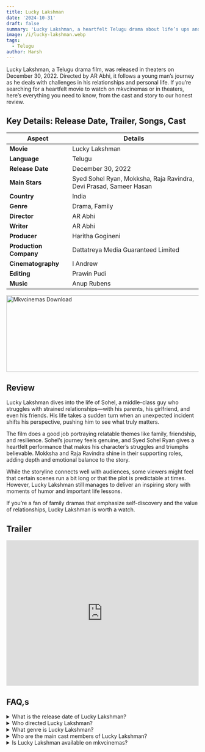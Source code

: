 ```yaml
---
title: Lucky Lakshman
date: '2024-10-31'
draft: false
summary: 'Lucky Lakshman, a heartfelt Telugu drama about life’s ups and downs, featuring a talented cast and an inspiring storyline.'
image: /i/lucky-lakshman.webp
tags:
  - Telugu
author: Harsh
---
```


Lucky Lakshman, a Telugu drama film, was released in theaters on December 30, 2022. Directed by AR Abhi, it follows a young man’s journey as he deals with challenges in his relationships and personal life. If you’re searching for a heartfelt movie to watch on mkvcinemas or in theaters, here’s everything you need to know, from the cast and story to our honest review.

## Key Details: Release Date, Trailer, Songs, Cast

| Aspect                 | Details                                                            |
| ---------------------- | ------------------------------------------------------------------ |
| **Movie**              | Lucky Lakshman                                                     |
| **Language**           | Telugu                                                             |
| **Release Date**       | December 30, 2022                                                  |
| **Main Stars**         | Syed Sohel Ryan, Mokksha, Raja Ravindra, Devi Prasad, Sameer Hasan |
| **Country**            | India                                                              |
| **Genre**              | Drama, Family                                                      |
| **Director**           | AR Abhi                                                            |
| **Writer**             | AR Abhi                                                            |
| **Producer**           | Haritha Gogineni                                                   |
| **Production Company** | Dattatreya Media Guaranteed Limited                                |
| **Cinematography**     | I Andrew                                                           |
| **Editing**            | Prawin Pudi                                                        |
| **Music**              | Anup Rubens                                                        |

<a href="https://mkvcinemas.buzz/bookmarks-list">
  <img src="/mkvcinemas-btn.webp" alt="Mkvcinemas Download" width="600" height="200" loading="lazy">
</a>

## Review

Lucky Lakshman dives into the life of Sohel, a middle-class guy who struggles with strained relationships—with his parents, his girlfriend, and even his friends. His life takes a sudden turn when an unexpected incident shifts his perspective, pushing him to see what truly matters.

The film does a good job portraying relatable themes like family, friendship, and resilience. Sohel’s journey feels genuine, and Syed Sohel Ryan gives a heartfelt performance that makes his character’s struggles and triumphs believable. Mokksha and Raja Ravindra shine in their supporting roles, adding depth and emotional balance to the story.

While the storyline connects well with audiences, some viewers might feel that certain scenes run a bit long or that the plot is predictable at times. However, Lucky Lakshman still manages to deliver an inspiring story with moments of humor and important life lessons.

If you’re a fan of family dramas that emphasize self-discovery and the value of relationships, Lucky Lakshman is worth a watch.

## Trailer

<iframe width="100%" height="380" src="https://www.youtube.com/embed/9bqEIDNtPLM" title={title} frameborder="0" allow="accelerometer; autoplay; clipboard-write; encrypted-media; gyroscope; picture-in-picture; web-share" referrerpolicy="strict-origin-when-cross-origin" allowfullscreen loading="lazy"></iframe>

## FAQ,s

<details>
  <summary>What is the release date of Lucky Lakshman?</summary>
  <p>The movie was released in theaters on December 30, 2022.</p>
</details>

<details>
  <summary>Who directed Lucky Lakshman?</summary>
  <p>The film was directed by AR Abhi.</p>
</details>

<details>
  <summary>What genre is Lucky Lakshman?</summary>
  <p>It’s a drama with family-oriented themes.</p>
</details>

<details>
  <summary>Who are the main cast members of Lucky Lakshman?</summary>
  <p>The film stars Syed Sohel Ryan, Mokksha, and Raja Ravindra.</p>
</details>

<details>
  <summary>Is Lucky Lakshman available on mkvcinemas?</summary>
  <p>Availability can vary; check mkvcinemas for the latest streaming options.</p>
</details>
